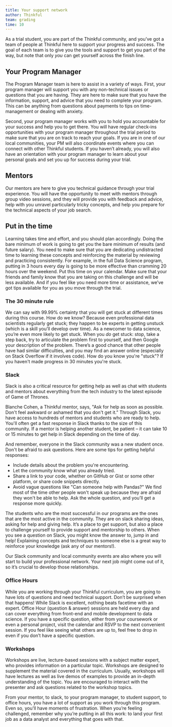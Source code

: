 ```yaml
---
title: Your support network
author: Thinkful
team: grading
time: 10
---
```


As a trial student, you are part of the Thinkful community, and you’ve got a team of people at Thinkful here to support your progress and success. The goal of each team is to give you the tools and support to get you part of the way, but note that only _you_ can get yourself across the finish line. 

## Your Program Manager

The Program Manager team is here to assist in a variety of ways. First, your program manager will support you with any non-technical issues or questions that you are having. They are here to make sure that you have the information, support, and advice that you need to complete your program. This can be anything from questions about payments to tips on time-management or dealing with anxiety.

Second, your program manager works with you to hold you accountable for your success and help you to get there. You will have regular check-ins opportunities with your program manager throughout the trial period to make sure that you are on track to reach your goals. If you are in one of our local communities, your PM will also coordinate events where you can connect with other Thinkful students. If you haven’t already, you will also have an orientation with your program manager to learn about your personal goals and set you up for success during your trial. 


## Mentors

Our mentors are here to give you technical guidance through your trial experience. You will have the opportunity to meet with mentors through group video sessions, and they will provide you with feedback and advice, help with you unravel particularly tricky concepts, and help you prepare for the technical aspects of your job search.


## Put in the time

Learning takes time and effort, and you should plan accordingly. Doing the bare minimum of work is going to get you the bare minimum of results (and future salary). You need to make sure that you are dedicating undistracted time to learning these concepts and reinforcing the material by reviewing and practicing consistently. For example, in the full Data Science program, putting in 3 hours every day is going to be more effective than cramming 20 hours over the weekend. Put this time on your calendar. Make sure that your friends and family know that you are taking on this challenge and will be less available. And if you feel like you need more time or assistance, we’ve got tips available for you as you move through the trial.

### The 30 minute rule

We can say with 99.99% certainty that you will get stuck at different times during this course. How do we know? Because even professional data scientists regularly get stuck; they happen to be experts in getting unstuck (which is a skill you’ll develop over time). As a newcomer to data science, you’re even more likely to get stuck. When you _do_ get stuck: stop, take a step back, try to articulate the problem first to yourself, and then Google your description of the problem. There’s a good chance that other people have had similar difficulties, and you may find an answer online (especially on Stack Overflow if it involves code). How do you know you're "stuck"? If you haven't made progress in 30 minutes you're stuck.

### Slack

Slack is also a critical resource for getting help as well as chat with students and mentors about everything from the tech industry to the latest episode of Game of Thrones.

Blanche Cohen, a Thinkful mentor, says, "Ask for help as soon as possible. Don't feel awkward or ashamed that you don't get it.” Through Slack, you have access to hundreds of mentors and students who are ready to help. You'll often get a fast response in Slack thanks to the size of this community. If a mentor is helping another student, be patient – it can take 10 or 15 minutes to get help in Slack depending on the time of day.

And remember, everyone in the Slack community was a new student once. Don't be afraid to ask questions. Here are some tips for getting helpful responses:

* Include details about the problem you're encountering.
* Let the community know what you already tried.
* Share a link to your code, whether on GitHub or Gist or some other platform, or share code snippets directly.
* Avoid vague questions like "Can someone help with Pandas?" We find most of the time other people won't speak up because they are afraid they won't be able to help. Ask the whole question, and you’ll get a response more quickly.

The students who are the most successful in our programs are the ones that are the most active in the community. They are on slack sharing ideas, asking for help and giving help. It’s a place to get support, but also a place to challenge yourself to provide support and mentorship to others. When you see a question on Slack, you might know the answer to, jump in and help! Explaining concepts and techniques to someone else is a great way to reinforce your knowledge (ask any of our mentors!).

Our Slack community and local community events are also where you will start to build your professional network. Your next job might come out of it, so it’s crucial to develop those relationships.


### Office Hours

While you are working through your Thinkful curriculum, you are going to have lots of questions and need technical support. Don’t be surprised when that happens! While Slack is excellent, nothing beats facetime with an expert. Office Hour (question & answer) sessions are held every day and can cover everything from front-end and mobile development to data science. If you have a specific question, either from your coursework or even a personal project, visit the calendar and RSVP to the next convenient session. If you feel like seeing what others are up to, feel free to drop in even if you don’t have a specific question.

### Workshops

Workshops are live, lecture-based sessions with a subject matter expert, who provides information on a particular topic. Workshops are designed to supplement the material covered in the curriculum. Usually, workshops will have lectures as well as live demos of examples to provide an in-depth understanding of the topic. You are encouraged to interact with the presenter and ask questions related to the workshop topics.

From your mentor, to slack, to your program manager, to student support, to office hours, you have a lot of support as you work through this program. Even so, you'll have moments of frustration. When you’re feeling challenged, remember why you’re putting in all this work: to land your first job as a data analyst and everything that goes with that.
